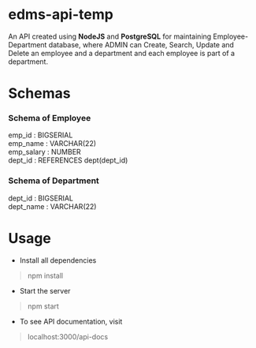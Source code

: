 # edms-api-temp
An API created using **NodeJS** and **PostgreSQL** for maintaining Employee-Department database, where ADMIN can Create, Search, Update and Delete an employee and a department and each employee is part of a department.

# Schemas
### Schema of Employee
emp_id : BIGSERIAL \
emp_name : VARCHAR(22) \
emp_salary : NUMBER \
dept_id : REFERENCES dept(dept_id)

### Schema of Department
dept_id : BIGSERIAL \
dept_name : VARCHAR(22)

# Usage
- Install all dependencies
> npm install
- Start the server
> npm start
- To see API documentation, visit
> localhost:3000/api-docs
